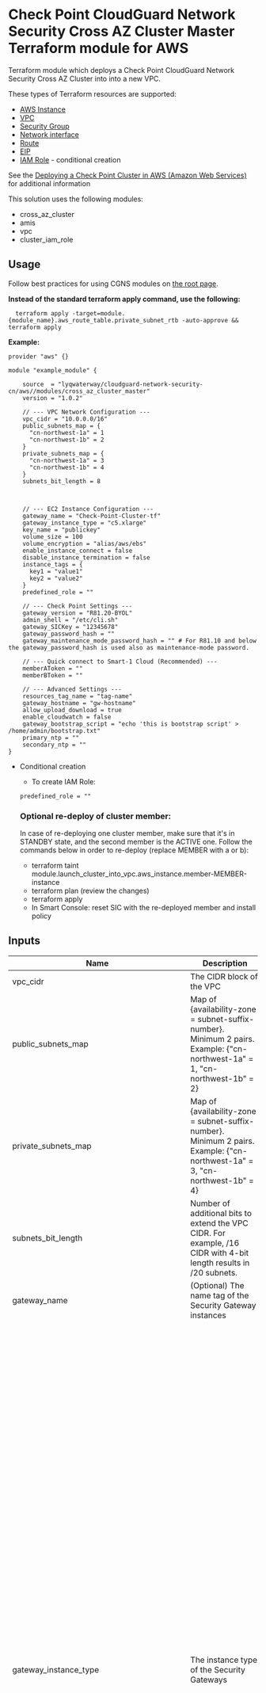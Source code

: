 # Check Point CloudGuard Network Security Cross AZ Cluster Master Terraform module for AWS

Terraform module which deploys a Check Point CloudGuard Network Security Cross AZ Cluster into into a new VPC.

These types of Terraform resources are supported:
* [AWS Instance](https://www.terraform.io/docs/providers/aws/r/instance.html)
* [VPC](https://www.terraform.io/docs/providers/aws/r/vpc.html)
* [Security Group](https://www.terraform.io/docs/providers/aws/r/security_group.html)
* [Network interface](https://www.terraform.io/docs/providers/aws/r/network_interface.html)
* [Route](https://www.terraform.io/docs/providers/aws/r/route.html)
* [EIP](https://www.terraform.io/docs/providers/aws/r/eip.html)
* [IAM Role](https://www.terraform.io/docs/providers/aws/r/iam_role.html) - conditional creation

See the [Deploying a Check Point Cluster in AWS (Amazon Web Services)](https://sc1.checkpoint.com/documents/IaaS/WebAdminGuides/EN/CP_CloudGuard_for_AWS_Cross_AZ_Cluster/Default.htm) for additional information

This solution uses the following modules:
- cross_az_cluster
- amis
- vpc
- cluster_iam_role

## Usage
Follow best practices for using CGNS modules on [the root page](https://registry.terraform.io/modules/lyqwaterway/cloudguard-network-security-cn/aws/latest#:~:text=Best%20Practices%20for%20Using%20Our%20Modules).

**Instead of the standard terraform apply command, use the following:**
```
  terraform apply -target=module.{module_name}.aws_route_table.private_subnet_rtb -auto-approve && terraform apply 
  ```

**Example:**
```
provider "aws" {}

module "example_module" {

    source  = "lyqwaterway/cloudguard-network-security-cn/aws//modules/cross_az_cluster_master"
    version = "1.0.2"

    // --- VPC Network Configuration ---
    vpc_cidr = "10.0.0.0/16"
    public_subnets_map = {
      "cn-northwest-1a" = 1
      "cn-northwest-1b" = 2
    }
    private_subnets_map = {
      "cn-northwest-1a" = 3
      "cn-northwest-1b" = 4
    }
    subnets_bit_length = 8


    
    // --- EC2 Instance Configuration ---
    gateway_name = "Check-Point-Cluster-tf"
    gateway_instance_type = "c5.xlarge"
    key_name = "publickey"
    volume_size = 100
    volume_encryption = "alias/aws/ebs"
    enable_instance_connect = false
    disable_instance_termination = false
    instance_tags = {
      key1 = "value1"
      key2 = "value2"
    }
    predefined_role = ""

    // --- Check Point Settings ---
    gateway_version = "R81.20-BYOL"
    admin_shell = "/etc/cli.sh"
    gateway_SICKey = "12345678"
    gateway_password_hash = ""
    gateway_maintenance_mode_password_hash = "" # For R81.10 and below the gateway_password_hash is used also as maintenance-mode password.

    // --- Quick connect to Smart-1 Cloud (Recommended) ---
    memberAToken = ""
    memberBToken = ""
  
    // --- Advanced Settings ---
    resources_tag_name = "tag-name"
    gateway_hostname = "gw-hostname"
    allow_upload_download = true
    enable_cloudwatch = false
    gateway_bootstrap_script = "echo 'this is bootstrap script' > /home/admin/bootstrap.txt"
    primary_ntp = ""
    secondary_ntp = ""
}
  ```

- Conditional creation
  - To create IAM Role:
  ```
  predefined_role = ""
  ```

  ### Optional re-deploy of cluster member:
  In case of re-deploying one cluster member, make sure that it's in STANDBY state, and the second member is the ACTIVE one.
  Follow the commands below in order to re-deploy (replace MEMBER with a or b):
  - terraform taint module.launch_cluster_into_vpc.aws_instance.member-MEMBER-instance
  - terraform plan (review the changes)
  - terraform apply
  - In Smart Console: reset SIC with the re-deployed member and install policy

## Inputs

| Name                                   | Description                                                                                                                                                 | Type         | Allowed Values                                                                                         |
|----------------------------------------|-------------------------------------------------------------------------------------------------------------------------------------------------------------|--------------|-------------------------------------------------------------------------------------------------------|
| vpc_cidr                               | The CIDR block of the VPC                                                                                                                                  | string       |                                                                                                    |
| public_subnets_map                     | Map of {availability-zone = subnet-suffix-number}. Minimum 2 pairs. Example: {"cn-northwest-1a" = 1, "cn-northwest-1b" = 2}                                           | map          |                                                                                                    |
| private_subnets_map                    | Map of {availability-zone = subnet-suffix-number}. Minimum 2 pairs. Example: {"cn-northwest-1a" = 3, "cn-northwest-1b" = 4}                                           | map          |                                                                                                    |
| subnets_bit_length                     | Number of additional bits to extend the VPC CIDR. For example, /16 CIDR with 4-bit length results in /20 subnets.                                           | number       |                                                                                                    |
| gateway_name                           | (Optional) The name tag of the Security Gateway instances                                                                                                  | string       | **Default:** Check-Point-Cluster-tf                                                          |
| gateway_instance_type                  | The instance type of the Security Gateways                                                                                                                 | string       | - c4.large <br/> - c4.xlarge <br/> - c5.large <br/> - c5.xlarge <br/> - c5.2xlarge <br/> - c5.4xlarge <br/> - c5.9xlarge <br/> - c5.12xlarge <br/> - c5.18xlarge <br/> - c5.24xlarge <br/> - c5d.large <br/> - c5d.xlarge <br/> - c5d.2xlarge <br/> - c5d.4xlarge <br/> - c5d.9xlarge <br/> - c5d.12xlarge <br/> - c5d.18xlarge <br/> - c5d.24xlarge <br/> - m5.large <br/> - m5.xlarge <br/> - m5.2xlarge <br/> - m5.4xlarge <br/> - m5.8xlarge <br/> - m5.12xlarge <br/> - m5.16xlarge <br/> - m5.24xlarge <br/> - m6i.large <br/> - m6i.xlarge <br/> - m6i.2xlarge <br/> - m6i.4xlarge <br/> - m6i.8xlarge <br/> - m6i.12xlarge <br/> - m6i.16xlarge <br/> - m6i.24xlarge <br/> - m6i.32xlarge <br/> - c6i.large <br/> - c6i.xlarge <br/> - c6i.2xlarge <br/> - c6i.4xlarge <br/> - c6i.8xlarge <br/> - c6i.12xlarge <br/> - c6i.16xlarge <br/> - c6i.24xlarge <br/> - c6i.32xlarge <br/>  - r5.large <br/> - r5.xlarge <br/> - r5.2xlarge <br/> - r5.4xlarge <br/> - r5.8xlarge <br/> - r5.12xlarge <br/> - r5.16xlarge <br/> - r5.24xlarge <br/> - r5a.large <br/> - r5a.xlarge <br/> - r5a.2xlarge <br/> - r5a.4xlarge <br/> - r5a.8xlarge <br/> - r5a.12xlarge <br/> - r5a.16xlarge <br/> - r5a.24xlarge <br/> - r6i.large <br/> - r6i.xlarge <br/> - r6i.2xlarge <br/> - r6i.4xlarge <br/> - r6i.8xlarge <br/> - r6i.12xlarge <br/> - r6i.16xlarge <br/> - r6i.24xlarge <br/> - r6i.32xlarge <br/>**Default:** c5.xlarge                                    |
| key_name                               | The EC2 Key Pair name to allow SSH access to the instance                                                                                                  | string       |                                                                                                    |
| volume_size                            | Root volume size (GB) - minimum 100                                                                                                                       | number       | **Default:** 100                                                                             |
| volume_type                            | General Purpose SSD Volume Type                                                                                                                           | string       | - gp3<br>- gp2<br>**Default:** gp3                                                                  |
| volume_encryption                      | KMS or CMK key identifier. Use key ID, alias, or ARN. Prefix key alias with 'alias/' (e.g., alias/aws/ebs).                                                | string       | **Default:** alias/aws/ebs                                                                   |
| enable_instance_connect                | Enable AWS Instance Connect. [More info](https://aws.amazon.com/about-aws/whats-new/2019/06/introducing-amazon-ec2-instance-connect/)                       | bool         | true/false<br>**Default:** false                                                                    |
| disable_instance_termination           | Prevents accidental termination. Note: Enabling this will prevent proper `terraform destroy`.                                                              | bool         | true/false<br>**Default:** false                                                                    |
| metadata_imdsv2_required               | Set true to deploy the instance with metadata v2 token required                                                                                          | bool         | true/false<br>**Default:** true                                                                     |
| instance_tags                          | (Optional) A map of tags as key-value pairs. Applied to Gateway EC2 Instances                                                                              | map(string)  |                                                                                                    |
| predefined_role                        | (Optional) A predefined IAM role to attach to the cluster profile                                                                                          | string       |                                                                                                    |
| gateway_version                        | Gateway version and license                                                                                                                                | string       | - R81.20-BYOL<br>- R82-BYOL<br>**Default:** R81.20-BYOL                                              |
| admin_shell                            | Set the admin shell to enable advanced command line configuration                                                                                          | string       | - /etc/cli.sh<br>- /bin/bash<br>- /bin/csh<br>**Default:** /etc/cli.sh                               |
| gateway_SICKey                         | The Secure Internal Communication key for trusted connection between Check Point components. Minimum 8 alphanumeric characters.                           | string       |                                                                        |
| gateway_password_hash                  | (Optional) Admin user's password hash.                                                                                                                    | string       |                                                                                                    |
| memberAToken                           | (Recommended) Token for quick connection to Smart-1 Cloud. Follow instructions in SK180501.                                                               | string       |                                                                                                    |
| memberBToken                           | (Recommended) Token for quick connection to Smart-1 Cloud. Follow instructions in SK180501.                                                               | string       |                                                                                                    |
| resources_tag_name                     | (Optional) Name tag prefix of the resources                                                                                                               | string       |                                                                                                    |
| gateway_hostname                       | (Optional) Host name will be appended with member-a/b. Must not contain reserved words. Refer to SK40179.                                                 | string       |                                                                                                    |
| allow_upload_download                  | Automatically download Blade Contracts and other important data.                                                                                          | bool         | true/false<br>**Default:** true                                                                     |
| enable_cloudwatch                      | Report Check Point specific CloudWatch metrics                                                                                                            | bool         | true/false<br>**Default:** false                                                                    |
| gateway_bootstrap_script               | (Optional) Semicolon (;) separated commands to run on the initial boot                                                                                    | string       |                                                                                                    |
| primary_ntp                            | (Optional) IPv4 address of the primary Network Time Protocol server                                                                                       | string       | **Default:** 169.254.169.123                                                                |
| secondary_ntp                          | (Optional) IPv4 address of the secondary Network Time Protocol server                                                                                     | string       | **Default:** 0.pool.ntp.org                                                                 |
| gateway_maintenance_mode_password_hash | (Optional) Password hash for maintenance mode. Follow Check Point's recommendations.                                                                      | string       |                                                                                                    |
 security_rules | List of security rules for ingress and egress.                                                         | list(object({<br/>    direction   = string    <br/>from_port   = any    <br/>to_port     = any <br/>protocol    = any <br/>cidr_blocks = list(any)<br/>}))         | **Default:** []|



## Outputs
To display the outputs defined by the module, create an `outputs.tf` file with the following structure:
```
output "instance_public_ip" {
  value = module.{module_name}.instance_public_ip
}
```
| Name               | Description                                                  |
|--------------------|--------------------------------------------------------------|
| ami_id             | The ami id of the deployed Security Cross AZ Cluster members |
| cluster_public_ip  | The public address of the cluster                            |
| member_a_public_ip | The public address of member A                               |
| member_b_public_ip | The public address of member B                               |
| member_a_ssh       | SSH command to member A                                      |
| member_b_ssh       | SSH command to member B                                      |
| member_a_url       | URL to the member A portal                                   |
| member_b_url       | URL to the member B portal                                   |
